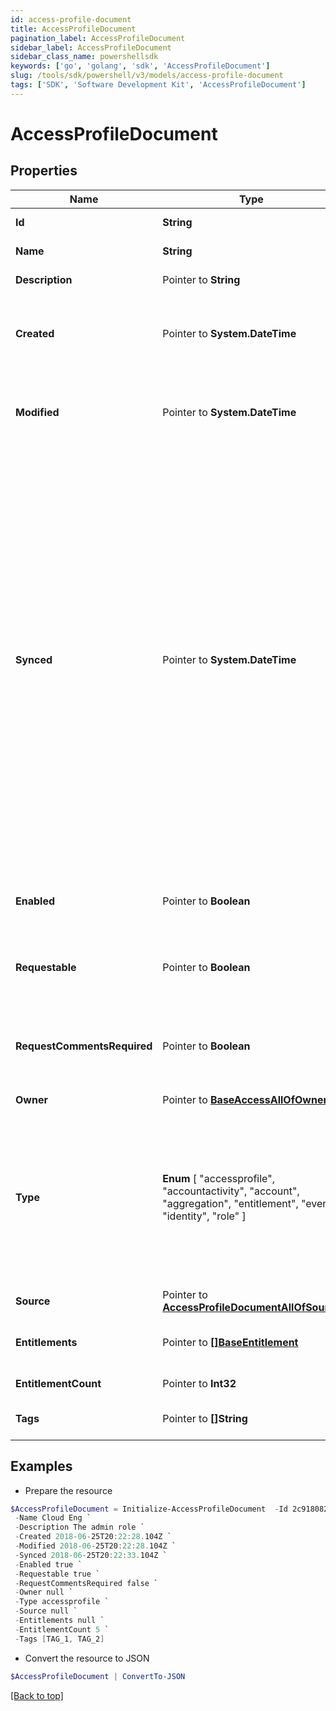```yaml
---
id: access-profile-document
title: AccessProfileDocument
pagination_label: AccessProfileDocument
sidebar_label: AccessProfileDocument
sidebar_class_name: powershellsdk
keywords: ['go', 'golang', 'sdk', 'AccessProfileDocument'] 
slug: /tools/sdk/powershell/v3/models/access-profile-document
tags: ['SDK', 'Software Development Kit', 'AccessProfileDocument']
---
```



# AccessProfileDocument

## Properties

Name | Type | Description | Notes
------------ | ------------- | ------------- | -------------
**Id** |  **String** | Access profile&#39;s ID. | 
**Name** |  **String** | Access profile&#39;s name. | 
**Description** |  Pointer to **String** | Access item&#39;s description. | [optional] 
**Created** |  Pointer to **System.DateTime** | ISO-8601 date-time referring to the time when the object was created. | [optional] 
**Modified** |  Pointer to **System.DateTime** | ISO-8601 date-time referring to the time when the object was last modified. | [optional] 
**Synced** |  Pointer to **System.DateTime** | ISO-8601 date-time referring to the date-time when object was queued to be synced into search database for use in the search API.   This date-time changes anytime there is an update to the object, which triggers a synchronization event being sent to the search database.  There may be some delay between the &#x60;synced&#x60; time and the time when the updated data is actually available in the search API.  | [optional] 
**Enabled** |  Pointer to **Boolean** | Indicates whether the access item is currently enabled. | [optional] [default to $false]
**Requestable** |  Pointer to **Boolean** | Indicates whether the access item can be requested. | [optional] [default to $true]
**RequestCommentsRequired** |  Pointer to **Boolean** | Indicates whether comments are required for requests to access the item. | [optional] [default to $false]
**Owner** |  Pointer to [**BaseAccessAllOfOwner**](base-access-all-of-owner) |  | [optional] 
**Type** |   **Enum** [  "accessprofile",    "accountactivity",    "account",    "aggregation",    "entitlement",    "event",    "identity",    "role" ] | Access profile&#39;s document type.  This enum represents the currently supported document types. Additional values may be added in the future without notice. | 
**Source** |  Pointer to [**AccessProfileDocumentAllOfSource**](access-profile-document-all-of-source) |  | [optional] 
**Entitlements** |  Pointer to [**[]BaseEntitlement**](base-entitlement) | Entitlements the access profile has access to. | [optional] 
**EntitlementCount** |  Pointer to **Int32** | Number of entitlements. | [optional] 
**Tags** |  Pointer to **[]String** | Tags that have been applied to the object. | [optional] 

## Examples

- Prepare the resource
```powershell
$AccessProfileDocument = Initialize-AccessProfileDocument  -Id 2c9180825a6c1adc015a71c9023f0818 `
 -Name Cloud Eng `
 -Description The admin role `
 -Created 2018-06-25T20:22:28.104Z `
 -Modified 2018-06-25T20:22:28.104Z `
 -Synced 2018-06-25T20:22:33.104Z `
 -Enabled true `
 -Requestable true `
 -RequestCommentsRequired false `
 -Owner null `
 -Type accessprofile `
 -Source null `
 -Entitlements null `
 -EntitlementCount 5 `
 -Tags [TAG_1, TAG_2]
```

- Convert the resource to JSON
```powershell
$AccessProfileDocument | ConvertTo-JSON
```


[[Back to top]](#) 

